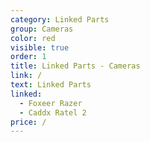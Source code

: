 ```yaml
---
category: Linked Parts
group: Cameras
color: red
visible: true
order: 1
title: Linked Parts - Cameras
link: /
text: Linked Parts
linked:
  - Foxeer Razer
  - Caddx Ratel 2
price: /
---
```

